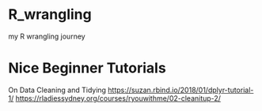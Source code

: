 # R_wrangling
my R wrangling journey 

# Nice Beginner Tutorials
On Data Cleaning and Tidying
https://suzan.rbind.io/2018/01/dplyr-tutorial-1/
https://rladiessydney.org/courses/ryouwithme/02-cleanitup-2/

